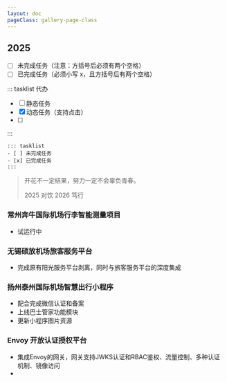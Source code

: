 ```yaml
---
layout: doc
pageClass: gallery-page-class
---
```


## 2025 ##


- [ ]  未完成任务（注意：方括号后必须有两个空格）
- [ ] 已完成任务（必须小写 x，且方括号后有两个空格）

::: tasklist 代办

- [ ] 静态任务
- [x] 动态任务（支持点击）
- [ ] 
:::

```markdown:line-numbers {2}
::: tasklist
- [ ] 未完成任务
- [x] 已完成任务
:::
```


> 开花不一定结果，努力一定不会辜负青春。
> 
> 2025 对饮 2026 笃行

### 常州奔牛国际机场行李智能测量项目 ###

- 试运行中

### 无锡硕放机场旅客服务平台 ###

- 完成原有阳光服务平台剥离，同时与旅客服务平台的深度集成

### 扬州泰州国际机场智慧出行小程序 ###

- 配合完成微信认证和备案
- 上线巴士管家功能模块
- 更新小程序图片资源

### Envoy 开放认证授权平台 ###

- 集成Envoy的网关，网关支持JWKS认证和RBAC鉴权、流量控制、多种认证机制、镜像访问
- 
